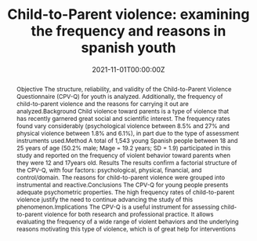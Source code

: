 ---
abstract: "Objective The structure, reliability, and validity of the Child-to-Parent Violence Questionnaire (CPV-Q) for youth is analyzed. Additionally, the frequency of child-to-parent violence and the reasons for carrying it out are analyzed.Background Child violence toward parents is a type of violence that has recently garnered great social and scientific interest. The frequency rates found vary considerably (psychological violence between 8.5% and 27% and physical violence between 1.8% and 6.1%), in part due to the type of assessment instruments used.Method A total of 1,543 young Spanish people between 18 and 25 years of age (50.2% male; Mage = 19.2 years; SD = 1.9) participated in this study and reported on the frequency of violent behavior toward parents when they were 12 and 17years old. Results The results confirm a factorial structure of the CPV-Q, with four factors: psychological, physical, financial, and control/domain. The reasons for child-to-parent violence were grouped into instrumental and reactive.Conclusions The CPV-Q for young people presents adequate psychometric properties. The high frequency rates of child-to-parent violence justify the need to continue advancing the study of this phenomenon.Implications The CPV-Q is a useful instrument for assessing child-to-parent violence for both research and professional practice. It allows evaluating the frequency of a wide range of violent behaviors and the underlying reasons motivating this type of violence, which is of great help for interventions"
author_notes:
- 
- 
authors:
- Cano-Lozano, M. C
- admin
- Contreras, L.

date: "2021-11-01T00:00:00Z"
doi: "https://doi.org/10.1111/fare.12567"
featured: false
image:
  caption: '' 
  focal_point: ""
  preview_only: false
projects: []
publication: '*Family Relations, 70* (4)'
publication_short: ""
publication_types:
- "2"
publishDate: "2021-12-01T00:00:00Z"
summary: "Child-to-Parent violence: examining the frequency and reasons in spanish youth"
tags:
- Source Themes
title: "Child-to-Parent violence: examining the frequency and reasons in spanish youth"
url_code: ""
url_dataset: ""
url_pdf: https://onlinelibrary.wiley.com/doi/epdf/10.1111/fare.12567
url_poster: ""
url_project: ""
url_slides: ""
url_source: ""
url_video: ""
---